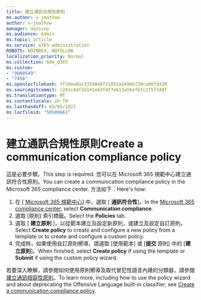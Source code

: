 ```yaml
---
title: 建立通訊合規性原則
ms.author: v-jmathew
author: v-jmathew
manager: dansimp
ms.audience: Admin
ms.topic: article
ms.service: o365-administration
ROBOTS: NOINDEX, NOFOLLOW
localization_priority: Normal
ms.collection: Adm_O365
ms.custom:
- "9000549"
- "7456"
ms.openlocfilehash: ff20ee8ac33598e6f21855a2496b730ca60fd320
ms.sourcegitcommit: c202c0df2d141e63f4f7eb13a56efbfc2f57348f
ms.translationtype: MT
ms.contentlocale: zh-TW
ms.lasthandoff: 03/05/2021
ms.locfileid: "50509661"
---
```

# <a name="create-a-communication-compliance-policy"></a><span data-ttu-id="edcf7-102">建立通訊合規性原則</span><span class="sxs-lookup"><span data-stu-id="edcf7-102">Create a communication compliance policy</span></span>

<span data-ttu-id="edcf7-103">這是必要步驟。</span><span class="sxs-lookup"><span data-stu-id="edcf7-103">This step is required.</span></span> <span data-ttu-id="edcf7-104">您可以在 Microsoft 365 規範中心建立通訊符合性原則。</span><span class="sxs-lookup"><span data-stu-id="edcf7-104">You can create a communication compliance policy in the Microsoft 365 compliance center.</span></span> <span data-ttu-id="edcf7-105">方法如下：</span><span class="sxs-lookup"><span data-stu-id="edcf7-105">Here's how:</span></span>

1. <span data-ttu-id="edcf7-106">在 [ [Microsoft 365 規範中心](https://go.microsoft.com/fwlink/?linkid=2130502)] 中，選取 [ **通訊符合性**]。</span><span class="sxs-lookup"><span data-stu-id="edcf7-106">In the [Microsoft 365 compliance center](https://go.microsoft.com/fwlink/?linkid=2130502), select **Communication compliance**.</span></span>
2. <span data-ttu-id="edcf7-107">選取 [原則] 索引標籤。</span><span class="sxs-lookup"><span data-stu-id="edcf7-107">Select the **Policies** tab.</span></span>
3. <span data-ttu-id="edcf7-108">選取 [ **建立原則** ]，以從範本建立及設定新原則，或建立及設定自訂原則。</span><span class="sxs-lookup"><span data-stu-id="edcf7-108">Select **Create policy** to create and configure a new policy from a template or to create and configure a custom policy.</span></span>
4. <span data-ttu-id="edcf7-109">完成時，如果使用自訂原則嚮導，請選取 [使用範本] 或 [**提交** 原則] 中的 [**建立原則**]。</span><span class="sxs-lookup"><span data-stu-id="edcf7-109">When finished, select **Create policy** if using the template or **Submit** if using the custom policy wizard.</span></span>

<span data-ttu-id="edcf7-110">若要深入瞭解，請參閱如何使用原則嚮導及取代冒犯性語言內建的分類器，請參閱 [建立通訊相容性原則](https://go.microsoft.com/fwlink/?linkid=2129079)。</span><span class="sxs-lookup"><span data-stu-id="edcf7-110">To learn more, including how to use the policy wizard and about deprecating the Offensive Language built-in classifier, see [Create a communication compliance policy](https://go.microsoft.com/fwlink/?linkid=2129079).</span></span>
